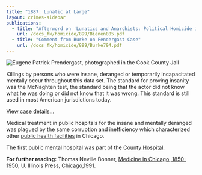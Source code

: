 ```yaml
---
title: "1887: Lunatic at Large"
layout: crimes-sidebar
publications:
  - title: "Afterword on 'Lunatics and Anarchists: Political Homicide in Chicago'"
    url: /docs_fk/homicide/899/Bienen805.pdf
  - title: "Comment from Burke on Pendergast Case"
    url: /docs_fk/homicide/899/Burke794.pdf
---
```


![Eugene Patrick Prendergast, photographed in the Cook County Jail](/img/crimes/lunatic/Prendergast.jpg)

Killings by persons who were insane, deranged or temporarily incapacitated mentally occur throughout this data set. The standard for proving insanity was the McNaghten test, the standard being that the actor did not know what he was doing or did not know that it was wrong. This standard is still used in most American jurisdictions today.

[View case details...](/database/899/)

Medical treatment in public hospitals for the insane and mentally deranged was plagued by the same corruption and inefficiency which characterized other [public health facilities](/docs_fk/homicide/jclc447-449.pdf) in Chicago.

The first public mental hospital was part of the [County Hospital](/docs_fk/homicide/jclc474.pdf).

**For further reading:**
   Thomas Neville Bonner, [Medicine in Chicago, 1850-1950](https://www.amazon.com/exec/obidos/tg/detail/-/0252017609/qid=1086273604/sr=1-1/ref=sr_1_1/104-5698753-1575148?v=glance&s=books), U. Illinois Press, Chicago,1991.
